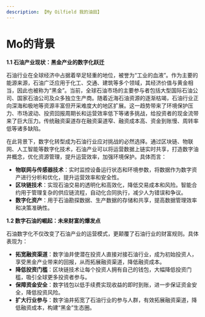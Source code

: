 ```yaml
---
description: 【My Oilfield 我的油田】
---
```


# Mo的背景

**1.1 石油产业现状：黑金产业的数字化跃迁**

石油行业在全球经济中占据着举足轻重的地位，被誉为“工业的血液”。作为主要的能源来源，石油广泛应用于化工、交通、建筑等多个领域，其经济价值与黄金相当，因此也被称为“黑金”。当前，全球石油市场的主要参与者包括大型国际石油公司、国家石油公司及众多独立生产商。随着近海石油资源的逐渐枯竭，石油行业正向深海和极地等资源丰富但开采难度大的地区扩展。这一趋势带来了环境保护压力、市场波动、投资回报周期长和运营效率低下等诸多挑战，给投资者的现金流带来了巨大压力。传统融资渠道存在融资渠道窄、融资成本高、资金到账慢、周转率低等诸多缺陷。

在此背景下，数字化转型成为石油行业应对挑战的必然选择。通过区块链、物联网、人工智能等数字化技术，石油产业可以将运营数据上链实时共享，打造数字油井概念，优化资源管理，提升运营效率，加强环境保护。具体而言：

* **物联网与传感器技术**：实时监控设备运行状态和环境参数，将数据作为数字资产进行分析和优化，提升运营效率和安全性。
* **区块链技术**：实现石油交易的透明化和高效化，降低交易成本和风险。智能合约用于管理复杂的供应链流程，自动化合同执行，减少人为错误和争议。
* **数字化资产**：用于石油勘探数据、生产数据的存储和共享，提高数据管理效率和决策准确性。

**1.2 数字石油的崛起：未来财富的爆发点**

石油数字化不仅改变了石油产业的运营模式，更颠覆了石油行业的财富规则。具体表现为：

* **拓宽融资渠道**：数字油井使潜在投资人直接对接石油行业，成为初始投资人，享受黑金产业带来的回报，从而拓展融资渠道，降低融资成本。
* **降低投资门槛**：区块链技术让每个投资人拥有自己的钱包，大幅降低投资门槛，吸引全球更多投资者参与。
* **保障资金安全**：数字钱包以低手续费实现收益的即时到账，进一步保证资金安全，降低投资风险。
* **扩大行业参与**：数字油井拓宽了石油行业的参与人群，有效拓展融资渠道，降低融资成本，构建“黑金”生态圈。
